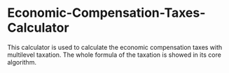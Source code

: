 # Economic-Compensation-Taxes-Calculator
This calculator is used to calculate the economic compensation taxes with multilevel taxation. The whole formula of the taxation is showed in its core algorithm.
